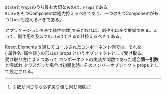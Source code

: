 `State`と`Props`のうち最も大切なものは、`Props`である。  
`State`をもつComponentは極力控えるべきであり、一つのもつComponentがもつ`State`も控えるべきである。   

アプリケーションを全て純粋関数[^1]で表されれば、副作用は全て排除できる。よって、副作用を及ぼす`State`はできるだけ控えるべきである。  
[^1]: 引数が同じなら必ず戻り値も同じ関数

React Elements を通してコールされたコンポーネント側では、それを   
{ 属性名: 属性値 } の形式の props というオブジェクトとして受け取る。  
受け取り方には 2 つあって
コンポーネントの実装が関数であった場合**第一引数**と呼ばれ
クラスだった場合は初期化時にそのメンバーオブジェクト props として設定される。


